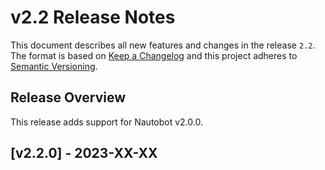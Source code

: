 # v2.2 Release Notes

This document describes all new features and changes in the release `2.2`. The format is based on [Keep a Changelog](https://keepachangelog.com/en/1.0.0/) and this project adheres to [Semantic Versioning](https://semver.org/spec/v2.0.0.html).

## Release Overview

This release adds support for Nautobot v2.0.0.

## [v2.2.0] - 2023-XX-XX
